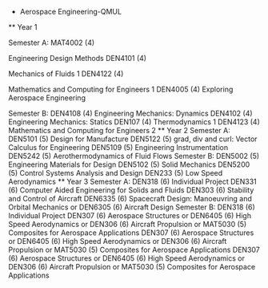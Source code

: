 * Aerospace Engineering-QMUL

** Year 1

Semester A:	MAT4002 (4)

Engineering Design Methods	DEN4101 (4)

Mechanics of Fluids 1	DEN4122 (4)

Mathematics and Computing for Engineers 1	DEN4005 (4)
Exploring Aerospace Engineering

Semester B:	DEN4108 (4)
Engineering Mechanics: Dynamics	DEN4102 (4)
Engineering Mechanics: Statics	DEN107 (4)
Thermodynamics 1	DEN4123 (4)
Mathematics and Computing for Engineers 2
** Year 2
Semester A:	DEN5101 (5)
Design for Manufacture	DEN5122 (5)
grad, div and curl: Vector Calculus for Engineering	DEN5109 (5)
Engineering Instrumentation	DEN5242 (5)
Aerothermodynamics of Fluid Flows
Semester B:	DEN5002 (5)
Engineering Materials for Design	DEN5102 (5)
Solid Mechanics	DEN5200 (5)
Control Systems Analysis and Design	DEN233 (5)
Low Speed Aerodynamics
** Year 3
Semester A:	DEN318 (6)
Individual Project	DEN331 (6)
Computer Aided Engineering for Solids and Fluids	DEN303 (6)
Stability and Control of Aircraft	DEN6335 (6)
Spacecraft Design: Manoeuvring and Orbital Mechanics
or
DEN6305 (6)
Aircraft Design
Semester B:	DEN318 (6)
Individual Project	DEN307 (6)
Aerospace Structures
or
DEN6405 (6)
High Speed Aerodynamics
or
DEN306 (6)
Aircraft Propulsion
or
MAT5030 (5)
Composites for Aerospace Applications	DEN307 (6)
Aerospace Structures
or
DEN6405 (6)
High Speed Aerodynamics
or
DEN306 (6)
Aircraft Propulsion
or
MAT5030 (5)
Composites for Aerospace Applications	DEN307 (6)
Aerospace Structures
or
DEN6405 (6)
High Speed Aerodynamics
or
DEN306 (6)
Aircraft Propulsion
or
MAT5030 (5)
Composites for Aerospace Applications
